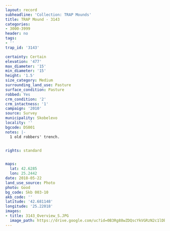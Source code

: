 ```yaml
---
layout: record
subheadline: 'Collection: TRAP Mounds'
title: TRAP Mound - 3143
categories:
- 3000-3999
header: no
tags:
- ''
trap_id: '3143'

certainty: Certain
elevation: '477'
max_diameter: '15'
min_diameter: '15'
height: '1.5'
size_category: Medium
surrounding_land_use: Pasture
surface_condition: Pasture
robbed: Yes
crm_condition: '2'
crm_intactness: '1'
campaign: '2010'
source: Survey
municipality: Skobelevo
locality: ''
bgcode: DS001
notes: |-
  1 old robbers' trench.


rights: standard


maps:
  lat: 42.6285
  lon: 25.2442
date: 2018-05-22
land_use_source: Photo
photo: Good
bg_code: Skb 003-10
akb_code: ''
latitude: '42.681148'
longitude: '25.22018'
images:
- title: 3143_Overview_S.JPG
  image_path: https://drive.google.com/uc?id=0B3Rg88wZDQscYkVGRzN2c1lDbzg
---
```

